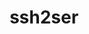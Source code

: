 ---
title: ssh2ser
layout: project
class_project: no
work_project: no
wip: yes
project_link: https://github.com/Changer098/ssh2ser
demo_link: !!null
languages: [Python]
technologies: [Paramiko]
main_screenshot: !!null
screenshots: !!null
---